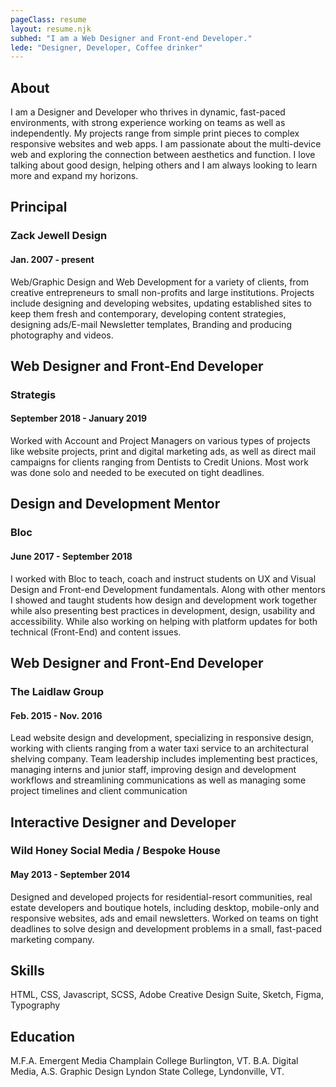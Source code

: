 ```yaml
---
pageClass: resume
layout: resume.njk
subhed: "I am a Web Designer and Front-end Developer."
lede: "Designer, Developer, Coffee drinker"
---
```


## About
I am a Designer and Developer who thrives in dynamic, fast-paced environments, with strong experience working on teams as well as independently. My projects range from simple print pieces to complex responsive websites and web apps. I am passionate about the multi-device web and exploring the connection between aesthetics and function. I love talking about good design, helping others and I am always looking to learn more and expand my horizons.

## Principal
### Zack Jewell Design
#### Jan. 2007 - present
Web/Graphic Design and Web Development for a variety of clients, from creative entrepreneurs to small non-profits and large institutions. Projects include designing and developing websites, updating established sites to keep them fresh and contemporary, developing content strategies, designing ads/E-mail Newsletter templates, Branding and producing photography and videos.

## Web Designer and Front-End Developer
### Strategis
#### September 2018 - January 2019
Worked with Account and Project Managers on various types of projects like website projects, print and digital marketing ads, as well as direct mail campaigns for clients ranging from Dentists to Credit Unions. Most work was done solo and needed to be executed on tight deadlines.

## Design and Development Mentor 
### Bloc
#### June 2017 - September 2018
I worked with Bloc to teach, coach and instruct students on UX and Visual Design and Front-end Development fundamentals. Along with other mentors I showed and taught students how design and development work together while also presenting best practices in development, design, usability and accessibility. While also working on helping with platform updates for both technical (Front-End) and content issues.

## Web Designer and Front-End Developer
### The Laidlaw Group
#### Feb. 2015 - Nov. 2016
Lead website design and development, specializing in responsive design, working with clients ranging from a water taxi service to an architectural shelving company. Team leadership includes implementing best practices, managing interns and junior staff, improving design and development workflows and streamlining communications as well as managing some project timelines and client communication

## Interactive Designer and Developer
### Wild Honey Social Media / Bespoke House
#### May 2013 - September 2014
Designed and developed projects for residential-resort communities, real estate developers and boutique hotels, including desktop, mobile-only and responsive websites, ads and email newsletters. Worked on teams on tight deadlines to solve design and development problems in a small, fast-paced marketing company.

## Skills
HTML, CSS, Javascript, SCSS, Adobe Creative Design Suite, Sketch, Figma, Typography

## Education
M.F.A. Emergent Media Champlain College Burlington, VT.
B.A. Digital Media, A.S. Graphic Design Lyndon State College, Lyndonville, VT.